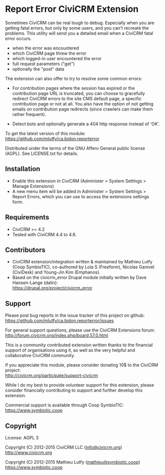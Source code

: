 Report Error CiviCRM Extension
==============================

Sometimes CiviCRM can be real tough to debug. Especially when you are getting
fatal errors, but only by some users, and you can't recreate the problems.
This utility will send you a detailed email when a CiviCRM fatal error occurs.

* when the error was encountered
* which CiviCRM page threw the error 
* which logged-in user encountered the error
* full request parameters ("get")
* optionally the "post" data

The extension can also offer to try to resolve some common errors:

* For contribution pages where the session has expired or the contribution
  page URL is truncated, you can choose to gracefully redirect CiviCRM
  errors to the site CMS default page, a specific contribution page or not
  at all. You also have the option of not getting emails on contribution
  page redirects (since crawlers can make them rather frequent).

* Detect bots and optionally generate a 404 http response instead of 'OK'.

To get the latest version of this module:  
https://github.com/mlutfy/ca.bidon.reporterror

Distributed under the terms of the GNU Affero General public license (AGPL).
See LICENSE.txt for details.

Installation
------------

* Enable this extension in CiviCRM (Administer > System Settings > Manage Extensions)
* A new menu item will be added in Administer > System Settings > Report Errors,
  which you can use to access the extensions settings form.

Requirements
------------

- CiviCRM >= 4.2
- Tested with CiviCRM 4.4 to 4.6.

Contributors
------------

* CiviCRM extension/integration written & maintained by Mathieu Lutfy (Coop SymbioTIC),
  co-authored by Lola S (Freeform), Nicolas Ganivet (CiviDesk) and Young-Jin Kim (Emphanos).
* Based on the civicrm_error Drupal module initially written by Dave Hansen-Lange (dalin):  
  https://drupal.org/project/civicrm_error

Support
-------

Please post bug reports in the issue tracker of this project on github:  
https://github.com/mlutfy/ca.bidon.reporterror/issues

For general support questions, please use the CiviCRM Extensions forum:  
http://forum.civicrm.org/index.php/board,57.0.html

This is a community contributed extension written thanks to the financial
support of organisations using it, as well as the very helpful and collaborative
CiviCRM community.

If you appreciate this module, please consider donating 10$ to the CiviCRM project:  
http://civicrm.org/participate/support-civicrm

While I do my best to provide volunteer support for this extension, please
consider financially contributing to support and further develop this extension.

Commercial support is available through Coop SymbioTIC:  
https://www.symbiotic.coop

Copyright
---------

License: AGPL 3

Copyright (C) 2012-2015 CiviCRM LLC (info@civicrm.org)  
http://www.civicrm.org

Copyright (C) 2012-2015 Mathieu Lutfy (mathieu@symbiotic.coop)  
https://www.symbiotic.coop
